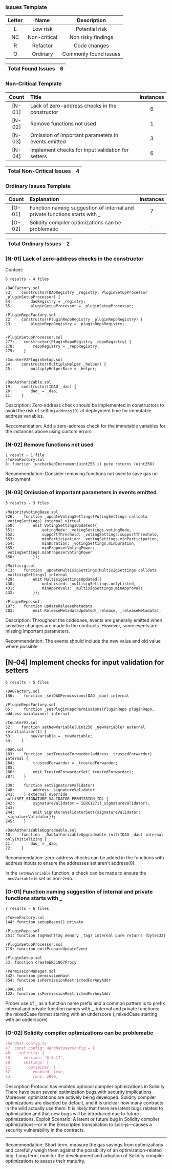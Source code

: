 ### Issues Template
| Letter | Name | Description |
|:--:|:-------:|:-------:|
| L  | Low risk | Potential risk |
| NC |  Non-critical | Non risky findings |
| R  | Refactor | Code changes |
| O | Ordinary | Commonly found issues |

| Total Found Issues | 6 |
|:--:|:--:|

### Non-Critical Template
| Count | Title | Instances |
|:--:|:-------|:--:|
| [N-01] | Lack of zero-address checks in the constructor | 6 |
| [N-02] | Remove functions not used | 1 |
| [N-03] | Omission of important parameters in events emitted | 3 |
| [N-04] | Implement checks for input validation for setters | 6 |

| Total Non-Critical Issues | 4 |
|:--:|:--:|

### Ordinary Issues Template
| Count | Explanation | Instances |
|:--:|:-------|:--:|
| [O-01] | Function naming suggestion of internal and private functions starts with _ | 7 |
| [O-02] | Solidity compiler optimizations can be problematic | - |

| Total Ordinary Issues | 2 |
|:--:|:--:|


### [N-01] Lack of zero-address checks in the constructor
Context:
```solidity
6 results - 4 files

/DAOFactory.sol
53:    constructor(DAORegistry _registry, PluginSetupProcessor _pluginSetupProcessor) {
54:        daoRegistry = _registry;
55:        pluginSetupProcessor = _pluginSetupProcessor;

/PluginRepoFactory.sol
22:    constructor(PluginRepoRegistry _pluginRepoRegistry) {
23:        pluginRepoRegistry = _pluginRepoRegistry;


/PluginSetupProcessor.sol
277:    constructor(PluginRepoRegistry _repoRegistry) {
278:        repoRegistry = _repoRegistry;
279:    }

/CounterV2PluginSetup.sol
24:    constructor(MultiplyHelper _helper) {
25:        multiplyHelperBase = _helper;


/DaoAuthorizable.sol
19:    constructor(IDAO _dao) {
20:        dao_ = _dao;
21:    }
```

Description:
Zero-address check should be implemented in constructors to avoid the risk of setting `address(0)` at deployment time for immutable address variables.

Reccomendation:
Add a zero-address check for the immutable variables for the instances above using custom errors.

### [N-02] Remove functions not used
```solidity
1 result - 1 file
/TokenFactory.sol
8: function _uncheckedIncrement(uint256 i) pure returns (uint256)
```

Recommendation:
Consider removing functions not used to save gas on deployment

### [N-03] Omission of important parameters in events emitted
```solidity
3 results - 3 files

/MajorityVotingBase.sol
526:    function _updateVotingSettings(VotingSettings calldata _votingSettings) internal virtual
550:        emit VotingSettingsUpdated({
551:            votingMode: _votingSettings.votingMode,
552:            supportThreshold: _votingSettings.supportThreshold,
553:            minParticipation: _votingSettings.minParticipation,
554:            minDuration: _votingSettings.minDuration,
555:            minProposerVotingPower: _votingSettings.minProposerVotingPower
556:        });

/Multisig.sol
413:    function _updateMultisigSettings(MultisigSettings calldata _multisigSettings) internal
429:        emit MultisigSettingsUpdated({
430:            onlyListed: _multisigSettings.onlyListed,
431:            minApprovals: _multisigSettings.minApprovals
432:        });

/PluginRepo.sol
187:    function updateReleaseMetadata
203:        emit ReleaseMetadataUpdated(_release, _releaseMetadata);
```

Description:
Throughout the codebase, events are generally emitted when sensitive changes are made to the contracts. However, some events are missing important parameters.

Recommendation:
The events should include the new value and old value where possible

## [N-04] Implement checks for input validation for setters
```solidity
6 results - 5 files

/DAOFactory.sol
156:    function _setDAOPermissions(DAO _dao) internal

/PluginRepoFactory.sol
65:     function _setPluginRepoPermissions(PluginRepo pluginRepo, address maintainer) internal

/CounterV2.sol
52:    function setNewVariable(uint256 _newVariable) external reinitializer(2) {
53:        newVariable = _newVariable;
54:    }

/DAO.sol
283:    function _setTrustedForwarder(address _trustedForwarder) internal {
284:        trustedForwarder = _trustedForwarder;
285:
286:        emit TrustedForwarderSet(_trustedForwarder);
287:    }

239:    function setSignatureValidator(
240:        address _signatureValidator
241:    ) external override auth(SET_SIGNATURE_VALIDATOR_PERMISSION_ID) {
242:        signatureValidator = IERC1271(_signatureValidator);
243:
244:        emit SignatureValidatorSet({signatureValidator: _signatureValidator});
245:    }

/DaoAuthorizableUpgradeable.sol
20:    function __DaoAuthorizableUpgradeable_init(IDAO _dao) internal onlyInitializing {
21:        dao_ = _dao;
22:    }
```

Recommendation:
zero-address checks can be added in the functions with address inputs to ensure the addresses set aren't address(0).

In the `setNewVariable` function, a check can be made to ensure the `_newVariable` is set as non-zero.

### [O-01] Function naming suggestion of internal and private functions starts with _

```solidity
7 results - 6 files

/TokenFactory.sol
144: function setupBases() private

/PluginRepo.sol
251: function tagHash(Tag memory _tag) internal pure returns (bytes32)

/PluginSetupProcessor.sol
719: function emitPrepareUpdateEvent

/PluginSetup.sol
33: function createERC1967Proxy

/PermissionManager.sol
342: function permissionHash
354: function isPermissionRestrictedForAnyAddr

/DAO.sol
122: function isPermissionRestrictedForAnyAddr
```

Proper use of _ as a function name prefix and a common pattern is to prefix internal and private function names with _. 
internal and private functions: the mixedCase format starting with an underscore (_mixedCase starting with an underscore)


### [O-02] Solidity compiler optimizations can be problematic
```typescript
/hardhat.config.ts
47: const config: HardhatUserConfig = {
48:   solidity: {
49:     version: '0.8.17',
50:     settings: {
51:       optimizer: {
52:         enabled: true,
53:         runs: 2000,
```

Description
Protocol has enabled optional compiler optimizations in Solidity.
There have been several optimization bugs with security implications. Moreover, optimizations are actively being developed. Solidity compiler optimizations are disabled by default, and it is unclear how many contracts in the wild actually use them.
It is likely that there are latent bugs related to optimization and that new bugs will be introduced due to future optimizations.
Exploit Scenario:
A latent or future bug in Solidity compiler optimizations—or in the Emscripten transpilation to solc-js—causes a security vulnerability in the contracts.
* * *
Recommendation:
Short term, measure the gas savings from optimizations and carefully weigh them against the possibility of an optimization-related bug. 
Long term, monitor the development and adoption of Solidity compiler optimizations to assess their maturity.
		